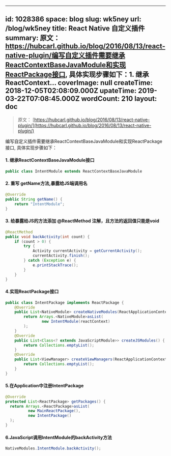 
---
id: 1028386
space: blog
slug: wk5ney
url: /blog/wk5ney
title: React Native 自定义插件
summary: 原文： https://hubcarl.github.io/blog/2016/08/13/react-native-plugin/编写自定义插件需要继承ReactContextBaseJavaModule和实现ReactPackage接口, 具体实现步骤如下：1. 继承ReactContext...
coverImage: null
createTime: 2018-12-05T02:08:09.000Z 
upateTime: 2019-03-22T07:08:45.000Z
wordCount: 210
layout: doc
---
> 原文： [https://hubcarl.github.io/blog/2016/08/13/react-native-plugin/](https://hubcarl.github.io/blog/2016/08/13/react-native-plugin/)


编写自定义插件需要继承ReactContextBaseJavaModule和实现ReactPackage接口, 具体实现步骤如下：


#### 1. 继承ReactContextBaseJavaModule接口

```java
public class IntentModule extends ReactContextBaseJavaModule
```


#### 2. 重写 getName方法,暴露给JS端调用名

```java
@Override
public String getName() {
    return "IntentModule";
}
```


#### 3. 给暴露给JS的方法添加 @ReactMethod 注解，且方法的返回值只能是void

```java
@ReactMethod
public void backActivity(int count) {
    if (count > 0) {
        try {
            Activity currentActivity = getCurrentActivity();
            currentActivity.finish();
        } catch (Exception e) {
            e.printStackTrace();
        }
    }
}
```


#### 4.实现ReactPackage接口

```java
public class IntentPackage implements ReactPackage {
    @Override
    public List<NativeModule> createNativeModules(ReactApplicationContext reactContext) {
        return Arrays.<NativeModule>asList(
                new IntentModule(reactContext)
        );
    }
    @Override
    public List<Class<? extends JavaScriptModule>> createJSModules() {
        return Collections.emptyList();
    }
    @Override
    public List<ViewManager> createViewManagers(ReactApplicationContext reactContext) {
        return Collections.emptyList();
    }
}
```


#### 5.在Application中注册IntentPackage

```java
@Override
protected List<ReactPackage> getPackages() {
  return Arrays.<ReactPackage>asList(
          new MainReactPackage(),
          new IntentPackage()
  );
}
```


#### 6.JavaScript调用IntentModule的backActivity方法

```java
NativeModules.IntentModule.backActivity();
```


  